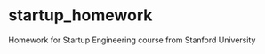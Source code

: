 startup_homework
================

Homework for Startup Engineering course from Stanford University
